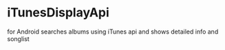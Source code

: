 # iTunesDisplayApi 

for Android
searches albums using iTunes api and shows detailed info and songlist
